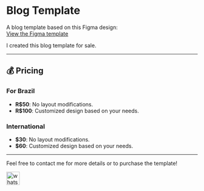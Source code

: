# Blog Template

A blog template based on this Figma design:  
[View the Figma template](https://www.figma.com/community/file/1079379594135318786)

I created this blog template for sale.

---

## 💰 Pricing

### For Brazil

- **R$50**: No layout modifications.
- **R$100**: Customized design based on your needs.

### International

- **$30**: No layout modifications.
- **$60**: Customized design based on your needs.

---

Feel free to contact me for more details or to purchase the template!

<div >
  <a href="https://wa.me/554198200176" target="_blank">
    <img src="https://img.shields.io/static/v1?message=Whatsapp&logo=whatsapp&label=&color=25D366&logoColor=white&labelColor=&style=for-the-badge" height="35" alt="whatsapp logo"  />
  </a>
</div>
